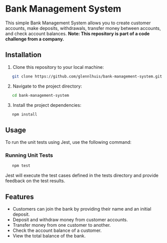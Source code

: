 # Bank Management System

This simple Bank Management System allows you to create customer accounts, make deposits, withdrawals, transfer money between accounts, and check account balances.
**Note: This repository is part of a code challenge from a company.**

## Installation

1. Clone this repository to your local machine:

```bash
   git clone https://github.com/glennlhuis/bank-management-system.git
```

2. Navigate to the project directory:

```bash
   cd bank-management-system
```

3. Install the project dependencies:

```bash
   npm install
```

## Usage
To run the unit tests using Jest, use the following command:
### Running Unit Tests
```bash
   npm test
```
Jest will execute the test cases defined in the tests directory and provide feedback on the test results.

## Features
- Customers can join the bank by providing their name and an initial deposit.
- Deposit and withdraw money from customer accounts.
- Transfer money from one customer to another.
- Check the account balance of a customer.
- View the total balance of the bank.
